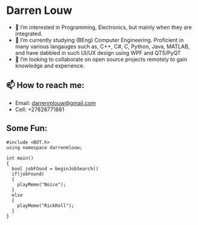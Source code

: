 # Darren Louw
- 👀 I’m interested in Programming, Electronics, but mainly when they are integrated.
- 🌱 I’m currently studying (BEng) Computer Engineering. Proficient in many various langauges such as, C++, C#, C, Python, Java, MATLAB, and have dabbled in such UI/UX design using WPF and QT5/PyQT
- 💞️ I’m looking to collaborate on open source projects remotely to gain knowledge and experience.
## 📫 How to reach me:


- Email:  darrenmlouw@gmail.com
- Cell:   +27828771881
## Some Fun:
```
#include <BOT.h>
using namespace darrenmlouw;

int main()
{
  bool jobFOund = beginJobSearch()
  if(jobFound)
  {
    playMeme("Noice");
  }
  else
  {
    playMeme("RickRoll");
  }
}
```

<!---
darrenmlouw/darrenmlouw is a ✨ special ✨ repository because its `README.md` (this file) appears on your GitHub profile.
You can click the Preview link to take a look at your changes.
--->
